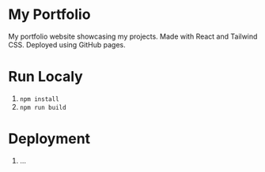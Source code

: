 # My Portfolio

My portfolio website showcasing my projects. Made with React and Tailwind CSS. Deployed using GitHub pages.

# Run Localy

1. `npm install`
2. `npm run build`

# Deployment

1. ...
